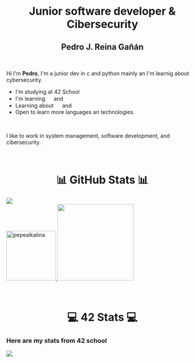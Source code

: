 <div align="center">
    <h1>
        <b>Junior software developer & Cibersecurity</b>
    </h1>
    <h2>
        Pedro J. Reina Gañán
    </h2>
    <br>
    <p align="left">
    Hi I'm <b>Pedro</b>, I'm a junior dev  in c and python mainly an I'm learnig about cybersecurity.<br>
    <ul align="left">
        <li>I'm studying at 42 School</li>
        <li>I'm learning <img src="https://img.uxwing.com/wp-content/themes/uxwing/download/brands-social-media/c-program-icon.svg" height="15"> and <img src="https://img.uxwing.com/wp-content/themes/uxwing/download/brands-social-media/python-programming-language-icon.svg" height="15"></li>
        <li>Learning about <img src="https://img.uxwing.com/wp-content/themes/uxwing/download/brands-social-media/git-icon.svg" height="15"> and <img src="https://img.uxwing.com/wp-content/themes/uxwing/download/brands-social-media/github-icon.svg" height="15"> </li>
        <li>Open to learn more languages an technologies.</li>
    </ul>
    <br>
    <p align="left">
    I like to work in system management, software development, and cibersecurity.
    </p>
    </p>
</div>
<br>
<div align="left">
    <h1 align="center">📊 GitHub Stats 📊</h1>
    <a href="https://github.com/pepealkalina">
        <img src="https://github-profile-trophy.vercel.app/?username=pepealkalina&theme=monokai&title=Commits,Followers,Repositories,MultiLanguage"/>
    <br>
        <img src="https://github-readme-stats.vercel.app/api/top-langs/?username=pepealkalina&theme=monokai&layout=compact&langs_count=6" height="130em" alt="pepealkalina"/>
        <img src="https://github-readme-stats.vercel.app/api?username=pepealkalina&show_icons=true&theme=monokai" height="200em"/>
    </a>
</div>
<br>
<br>
<div>
    <h1 align="center">💻 <b>42</b> Stats 💻</h1> 
    <h3>Here are my stats from 42 school</h3>
    <img src="https://badge42.vercel.app/api/v2/cl8ys36dg00350gl8f28t0eiy/stats?cursusId=21&coalitionId=275">
</div>

